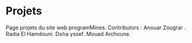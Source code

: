 # Projets
Page projets du site web programMines.
Contributors : 
  Anouar Zougrar .
  Radia El Hamdouni.
  Doha yssef.
  Mouad Archoune.
